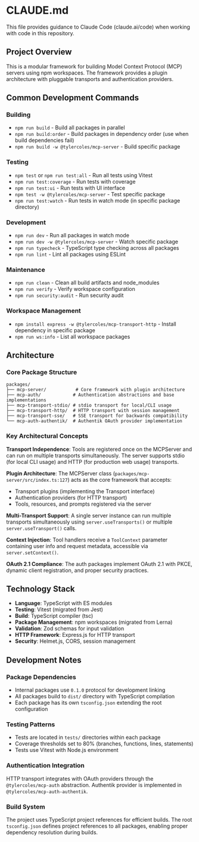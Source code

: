 # CLAUDE.md

This file provides guidance to Claude Code (claude.ai/code) when working with code in this repository.

## Project Overview

This is a modular framework for building Model Context Protocol (MCP) servers using npm workspaces. The framework provides a plugin architecture with pluggable transports and authentication providers.

## Common Development Commands

### Building
- `npm run build` - Build all packages in parallel
- `npm run build:order` - Build packages in dependency order (use when build dependencies fail)
- `npm run build -w @tylercoles/mcp-server` - Build specific package

### Testing
- `npm test` or `npm run test:all` - Run all tests using Vitest
- `npm run test:coverage` - Run tests with coverage
- `npm run test:ui` - Run tests with UI interface
- `npm test -w @tylercoles/mcp-server` - Test specific package
- `npm run test:watch` - Run tests in watch mode (in specific package directory)

### Development
- `npm run dev` - Run all packages in watch mode
- `npm run dev -w @tylercoles/mcp-server` - Watch specific package
- `npm run typecheck` - TypeScript type checking across all packages
- `npm run lint` - Lint all packages using ESLint

### Maintenance
- `npm run clean` - Clean all build artifacts and node_modules
- `npm run verify` - Verify workspace configuration
- `npm run security:audit` - Run security audit

### Workspace Management
- `npm install express -w @tylercoles/mcp-transport-http` - Install dependency in specific package
- `npm run ws:info` - List all workspace packages

## Architecture

### Core Package Structure
```
packages/
├── mcp-server/           # Core framework with plugin architecture
├── mcp-auth/            # Authentication abstractions and base implementations
├── mcp-transport-stdio/ # stdio transport for local/CLI usage
├── mcp-transport-http/  # HTTP transport with session management
├── mcp-transport-sse/   # SSE transport for backwards compatibility
└── mcp-auth-authentik/  # Authentik OAuth provider implementation
```

### Key Architectural Concepts

**Transport Independence**: Tools are registered once on the MCPServer and can run on multiple transports simultaneously. The server supports stdio (for local CLI usage) and HTTP (for production web usage) transports.

**Plugin Architecture**: The MCPServer class (`packages/mcp-server/src/index.ts:127`) acts as the core framework that accepts:
- Transport plugins (implementing the Transport interface)
- Authentication providers (for HTTP transport)
- Tools, resources, and prompts registered via the server

**Multi-Transport Support**: A single server instance can run multiple transports simultaneously using `server.useTransports()` or multiple `server.useTransport()` calls.

**Context Injection**: Tool handlers receive a `ToolContext` parameter containing user info and request metadata, accessible via `server.setContext()`.

**OAuth 2.1 Compliance**: The auth packages implement OAuth 2.1 with PKCE, dynamic client registration, and proper security practices.

## Technology Stack

- **Language**: TypeScript with ES modules
- **Testing**: Vitest (migrated from Jest)
- **Build**: TypeScript compiler (tsc)
- **Package Management**: npm workspaces (migrated from Lerna)
- **Validation**: Zod schemas for input validation
- **HTTP Framework**: Express.js for HTTP transport
- **Security**: Helmet.js, CORS, session management

## Development Notes

### Package Dependencies
- Internal packages use `0.1.0` protocol for development linking
- All packages build to `dist/` directory with TypeScript compilation
- Each package has its own `tsconfig.json` extending the root configuration

### Testing Patterns
- Tests are located in `tests/` directories within each package
- Coverage thresholds set to 80% (branches, functions, lines, statements)
- Tests use Vitest with Node.js environment

### Authentication Integration
HTTP transport integrates with OAuth providers through the `@tylercoles/mcp-auth` abstraction. Authentik provider is implemented in `@tylercoles/mcp-auth-authentik`.

### Build System
The project uses TypeScript project references for efficient builds. The root `tsconfig.json` defines project references to all packages, enabling proper dependency resolution during builds.